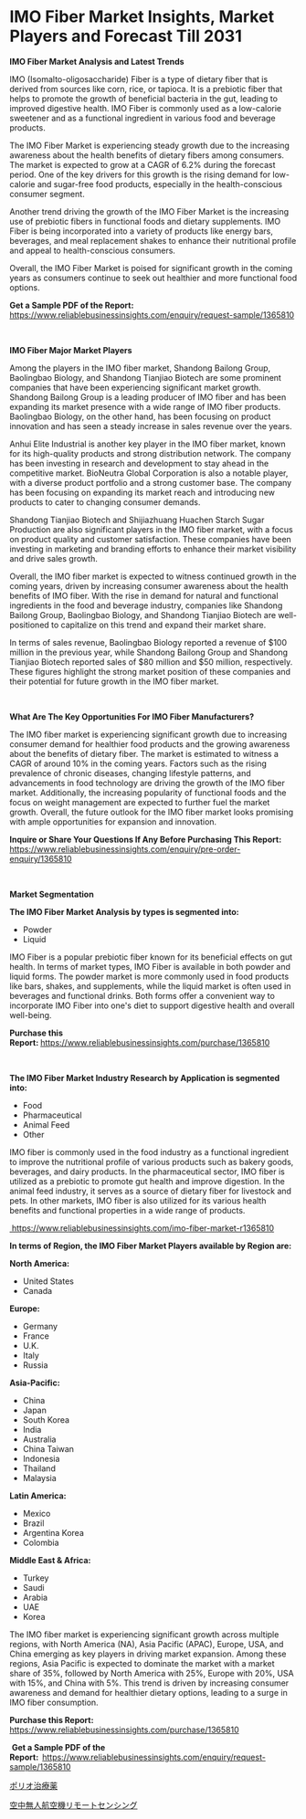 <p><h1>IMO Fiber Market Insights, Market Players and Forecast Till 2031</h1></p><p><strong>IMO Fiber Market Analysis and Latest Trends</strong></p>
<p><p>IMO (Isomalto-oligosaccharide) Fiber is a type of dietary fiber that is derived from sources like corn, rice, or tapioca. It is a prebiotic fiber that helps to promote the growth of beneficial bacteria in the gut, leading to improved digestive health. IMO Fiber is commonly used as a low-calorie sweetener and as a functional ingredient in various food and beverage products.</p><p>The IMO Fiber Market is experiencing steady growth due to the increasing awareness about the health benefits of dietary fibers among consumers. The market is expected to grow at a CAGR of 6.2% during the forecast period. One of the key drivers for this growth is the rising demand for low-calorie and sugar-free food products, especially in the health-conscious consumer segment.</p><p>Another trend driving the growth of the IMO Fiber Market is the increasing use of prebiotic fibers in functional foods and dietary supplements. IMO Fiber is being incorporated into a variety of products like energy bars, beverages, and meal replacement shakes to enhance their nutritional profile and appeal to health-conscious consumers.</p><p>Overall, the IMO Fiber Market is poised for significant growth in the coming years as consumers continue to seek out healthier and more functional food options.</p></p>
<p><strong>Get a Sample PDF of the Report:&nbsp;</strong> <a href="https://www.reliablebusinessinsights.com/enquiry/request-sample/1365810">https://www.reliablebusinessinsights.com/enquiry/request-sample/1365810</a></p>
<p>&nbsp;</p>
<p><strong>IMO Fiber Major Market Players</strong></p>
<p><p>Among the players in the IMO fiber market, Shandong Bailong Group, Baolingbao Biology, and Shandong Tianjiao Biotech are some prominent companies that have been experiencing significant market growth. Shandong Bailong Group is a leading producer of IMO fiber and has been expanding its market presence with a wide range of IMO fiber products. Baolingbao Biology, on the other hand, has been focusing on product innovation and has seen a steady increase in sales revenue over the years.</p><p>Anhui Elite Industrial is another key player in the IMO fiber market, known for its high-quality products and strong distribution network. The company has been investing in research and development to stay ahead in the competitive market. BioNeutra Global Corporation is also a notable player, with a diverse product portfolio and a strong customer base. The company has been focusing on expanding its market reach and introducing new products to cater to changing consumer demands.</p><p>Shandong Tianjiao Biotech and Shijiazhuang Huachen Starch Sugar Production are also significant players in the IMO fiber market, with a focus on product quality and customer satisfaction. These companies have been investing in marketing and branding efforts to enhance their market visibility and drive sales growth.</p><p>Overall, the IMO fiber market is expected to witness continued growth in the coming years, driven by increasing consumer awareness about the health benefits of IMO fiber. With the rise in demand for natural and functional ingredients in the food and beverage industry, companies like Shandong Bailong Group, Baolingbao Biology, and Shandong Tianjiao Biotech are well-positioned to capitalize on this trend and expand their market share.</p><p>In terms of sales revenue, Baolingbao Biology reported a revenue of $100 million in the previous year, while Shandong Bailong Group and Shandong Tianjiao Biotech reported sales of $80 million and $50 million, respectively. These figures highlight the strong market position of these companies and their potential for future growth in the IMO fiber market.</p></p>
<p>&nbsp;</p>
<p><strong>What Are The Key Opportunities For IMO Fiber Manufacturers?</strong></p>
<p><p>The IMO fiber market is experiencing significant growth due to increasing consumer demand for healthier food products and the growing awareness about the benefits of dietary fiber. The market is estimated to witness a CAGR of around 10% in the coming years. Factors such as the rising prevalence of chronic diseases, changing lifestyle patterns, and advancements in food technology are driving the growth of the IMO fiber market. Additionally, the increasing popularity of functional foods and the focus on weight management are expected to further fuel the market growth. Overall, the future outlook for the IMO fiber market looks promising with ample opportunities for expansion and innovation.</p></p>
<p><strong>Inquire or Share Your Questions If Any Before Purchasing This Report:</strong> <a href="https://www.reliablebusinessinsights.com/enquiry/pre-order-enquiry/1365810">https://www.reliablebusinessinsights.com/enquiry/pre-order-enquiry/1365810</a></p>
<p>&nbsp;</p>
<p><strong>Market Segmentation</strong></p>
<p><strong>The IMO Fiber Market Analysis by types is segmented into:</strong></p>
<p><ul><li>Powder</li><li>Liquid</li></ul></p>
<p><p>IMO Fiber is a popular prebiotic fiber known for its beneficial effects on gut health. In terms of market types, IMO Fiber is available in both powder and liquid forms. The powder market is more commonly used in food products like bars, shakes, and supplements, while the liquid market is often used in beverages and functional drinks. Both forms offer a convenient way to incorporate IMO Fiber into one's diet to support digestive health and overall well-being.</p></p>
<p><strong>Purchase this Report:&nbsp;</strong><a href="https://www.reliablebusinessinsights.com/purchase/1365810">https://www.reliablebusinessinsights.com/purchase/1365810</a></p>
<p>&nbsp;</p>
<p><strong>The IMO Fiber Market Industry Research by Application is segmented into:</strong></p>
<p><ul><li>Food</li><li>Pharmaceutical</li><li>Animal Feed</li><li>Other</li></ul></p>
<p><p>IMO fiber is commonly used in the food industry as a functional ingredient to improve the nutritional profile of various products such as bakery goods, beverages, and dairy products. In the pharmaceutical sector, IMO fiber is utilized as a prebiotic to promote gut health and improve digestion. In the animal feed industry, it serves as a source of dietary fiber for livestock and pets. In other markets, IMO fiber is also utilized for its various health benefits and functional properties in a wide range of products.</p></p>
<p><a href="https://www.reliablebusinessinsights.com/imo-fiber-market-r1365810">&nbsp;https://www.reliablebusinessinsights.com/imo-fiber-market-r1365810</a></p>
<p><strong>In terms of Region, the IMO Fiber Market Players available by Region are:</strong></p>
<p>
    <p> <strong> North America: </strong>
        <ul>
            <li>United States</li>
            <li>Canada</li>
        </ul>
        </p> 
    <p> <strong> Europe: </strong>
        <ul>
            <li>Germany</li>
            <li>France</li>
            <li>U.K.</li>
            <li>Italy</li>
            <li>Russia</li>
        </ul>
        </p> 
    <p> <strong> Asia-Pacific: </strong>
        <ul>
            <li>China</li>
            <li>Japan</li>
            <li>South Korea</li>
            <li>India</li>
            <li>Australia</li>
            <li>China Taiwan</li>
            <li>Indonesia</li>
            <li>Thailand</li>
            <li>Malaysia</li>
        </ul>
        </p> 
    <p> <strong> Latin America: </strong>
        <ul>
            <li>Mexico</li>
            <li>Brazil</li>
            <li>Argentina Korea</li>
            <li>Colombia</li>
        </ul>
        </p> 
    <p> <strong> Middle East & Africa: </strong>
        <ul>
            <li>Turkey</li>
            <li>Saudi</li>
            <li>Arabia</li>
            <li>UAE</li>
            <li>Korea</li>
        </ul>
    </p>
    </p>
<p><p>The IMO fiber market is experiencing significant growth across multiple regions, with North America (NA), Asia Pacific (APAC), Europe, USA, and China emerging as key players in driving market expansion. Among these regions, Asia Pacific is expected to dominate the market with a market share of 35%, followed by North America with 25%, Europe with 20%, USA with 15%, and China with 5%. This trend is driven by increasing consumer awareness and demand for healthier dietary options, leading to a surge in IMO fiber consumption.</p></p>
<p><strong>Purchase this Report: </strong><a href="https://www.reliablebusinessinsights.com/purchase/1365810">https://www.reliablebusinessinsights.com/purchase/1365810</a></p>
<p>&nbsp;<strong>Get a Sample PDF of the Report:&nbsp;&nbsp;</strong><a href="https://www.reliablebusinessinsights.com/enquiry/request-sample/1365810">https://www.reliablebusinessinsights.com/enquiry/request-sample/1365810</a></p>
<p><strong></strong></p>
<p><p><a href="https://medium.com/@reannakling/%E3%83%9D%E3%83%AA%E3%82%AA%E6%B2%BB%E7%99%82%E5%B8%82%E5%A0%B4%E3%81%AE%E3%82%B7%E3%82%A7%E3%82%A2%E3%81%AE%E9%80%B2%E5%8C%96%E3%81%A8%E5%B8%82%E5%A0%B4%E6%88%90%E9%95%B7%E5%8B%95%E5%90%91-2024%E5%B9%B4%E3%81%8B%E3%82%892031%E5%B9%B4%E3%81%BE%E3%81%A7-fce0fabbdf5d">ポリオ治療薬</a></p><p><a href="https://medium.com/@brycenboyer2023/%E7%A9%BA%E4%B8%AD%E3%81%AEuav%E3%83%AA%E3%83%A2%E3%83%BC%E3%83%88%E3%82%BB%E3%83%B3%E3%82%B7%E3%83%B3%E3%82%B0%E5%B8%82%E5%A0%B4%E3%81%AF-%E5%B8%82%E5%A0%B4%E3%82%B7%E3%82%A7%E3%82%A2-%E3%82%B5%E3%82%A4%E3%82%BA-2031%E5%B9%B4%E3%81%BE%E3%81%A7%E3%81%AE%E4%BA%88%E6%B8%AC%E3%81%AB%E7%84%A6%E7%82%B9%E3%82%92%E5%BD%93%E3%81%A6%E3%81%A6%E3%81%84%E3%81%BE%E3%81%99-3facc473f3c8">空中無人航空機リモートセンシング</a></p></p>